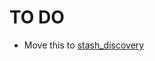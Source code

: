 # TO DO

- Move this to [stash_discovery](https://github.com/CDL-Dryad/stash/tree/master/stash_discovery)

